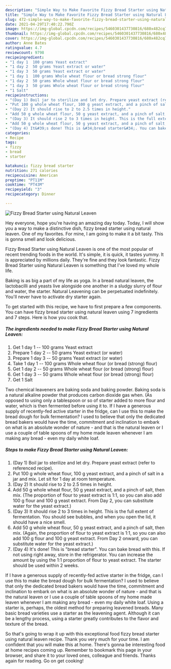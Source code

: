 ```yaml
---
description: "Simple Way to Make Favorite Fizzy Bread Starter using Natural Leaven"
title: "Simple Way to Make Favorite Fizzy Bread Starter using Natural Leaven"
slug: 472-simple-way-to-make-favorite-fizzy-bread-starter-using-natural-leaven
date: 2021-04-29T17:40:22.790Z
image: https://img-global.cpcdn.com/recipes/5460301437730816/680x482cq70/fizzy-bread-starter-using-natural-leaven-recipe-main-photo.jpg
thumbnail: https://img-global.cpcdn.com/recipes/5460301437730816/680x482cq70/fizzy-bread-starter-using-natural-leaven-recipe-main-photo.jpg
cover: https://img-global.cpcdn.com/recipes/5460301437730816/680x482cq70/fizzy-bread-starter-using-natural-leaven-recipe-main-photo.jpg
author: Anne Bates
ratingvalue: 4.7
reviewcount: 9798
recipeingredient:
- "1 day 1  100 grams Yeast extract"
- "1 day 2  50 grams Yeast extract or water"
- "1 day 3  50 grams Yeast extract or water"
- "1 day 1  100 grams Whole wheat flour or bread strong flour"
- "1 day 2  50 grams Whole wheat flour or bread strong flour"
- "1 day 3  50 grams Whole wheat flour or bread strong flour"
- "1 Salt"
recipeinstructions:
- "(Day 1) Boil jar to sterilize and let dry. Prepare yeast extract (refer to referenced recipe)."
- "Put 100 g whole wheat flour, 100 g yeast extract, and a pinch of salt in a jar and mix. Let sit for 1 day at room temperature."
- "(Day 2) It should rise to 2 to 2.5 times in height."
- "Add 50 g whole wheat flour, 50 g yeast extract, and a pinch of salt, then mix. (The proportion of flour to yeast extract is 1:1, so you can also add 100 g flour and 100 g yeast extract. From Day 2, you can substitute water for the yeast extract.)"
- "(Day 3) It should rise 2 to 3 times in height. This is the full extent of fermentation. You should see bubbles, and when you open the lid, it should have a nice smell."
- "Add 50 g whole wheat flour, 50 g yeast extract, and a pinch of salt, then mix. (Again, the proportion of flour to yeast extract is 1:1, so you can also add 100 g flour and 100 g yeast extract. From Day 2 onward, you can substitute water for the yeast extract.)"
- "(Day 4) It&#39;s done! This is &#34;bread starter&#34;. You can bake bread with this. If not using right away, store in the refrigerator. You can increase the amount by using the 1:1 proportion of flour to yeast extract. The starter should be used within 2 weeks."
categories:
- Recipe
tags:
- fizzy
- bread
- starter

katakunci: fizzy bread starter 
nutrition: 271 calories
recipecuisine: American
preptime: "PT11M"
cooktime: "PT43M"
recipeyield: "3"
recipecategory: Dinner

---
```



![Fizzy Bread Starter using Natural Leaven](https://img-global.cpcdn.com/recipes/5460301437730816/680x482cq70/fizzy-bread-starter-using-natural-leaven-recipe-main-photo.jpg)

Hey everyone, hope you're having an amazing day today. Today, I will show you a way to make a distinctive dish, fizzy bread starter using natural leaven. One of my favorites. For mine, I am going to make it a bit tasty. This is gonna smell and look delicious.

Fizzy Bread Starter using Natural Leaven is one of the most popular of recent trending foods in the world. It's simple, it is quick, it tastes yummy. It is appreciated by millions daily. They're fine and they look fantastic. Fizzy Bread Starter using Natural Leaven is something that I've loved my whole life.

Baking is as big a part of my life as yoga. In a bread natural leaven, the lactobacilli and yeasts live alongside one another in a sludgy slurry of flour and water, the starter. Natural Leavening can be perpetuated indefinitely. You&#39;ll never have to activate dry starter again.


To get started with this recipe, we have to first prepare a few components. You can have fizzy bread starter using natural leaven using 7 ingredients and 7 steps. Here is how you cook that.

<!--inarticleads1-->

##### The ingredients needed to make Fizzy Bread Starter using Natural Leaven:

1. Get 1 day 1 -- 100 grams Yeast extract
1. Prepare 1 day 2 -- 50 grams Yeast extract (or water)
1. Prepare 1 day 3 -- 50 grams Yeast extract (or water)
1. Take 1 day 1 -- 100 grams Whole wheat flour (or bread (strong) flour)
1. Get 1 day 2 -- 50 grams Whole wheat flour (or bread (strong) flour)
1. Get 1 day 3 -- 50 grams Whole wheat flour (or bread (strong) flour)
1. Get 1 Salt


Two chemical leaveners are baking soda and baking powder. Baking soda is a natural alkaline powder that produces carbon dioxide gas when. (As opposed to using only a tablespoon or so of starter added to more flour and water, which is then fermented before using it to. If I have a generous supply of recently-fed active starter in the fridge, can I use this to make the bread dough for bulk fermentation? I used to believe that only the dedicated bread bakers would have the time, commitment and inclination to embark on what is an absolute wonder of nature - and that is the natural leaven or I use a couple of table spoons of my home made leaven whenever I am making any bread - even my daily white loaf. 

<!--inarticleads2-->

##### Steps to make Fizzy Bread Starter using Natural Leaven:

1. (Day 1) Boil jar to sterilize and let dry. Prepare yeast extract (refer to referenced recipe).
1. Put 100 g whole wheat flour, 100 g yeast extract, and a pinch of salt in a jar and mix. Let sit for 1 day at room temperature.
1. (Day 2) It should rise to 2 to 2.5 times in height.
1. Add 50 g whole wheat flour, 50 g yeast extract, and a pinch of salt, then mix. (The proportion of flour to yeast extract is 1:1, so you can also add 100 g flour and 100 g yeast extract. From Day 2, you can substitute water for the yeast extract.)
1. (Day 3) It should rise 2 to 3 times in height. This is the full extent of fermentation. You should see bubbles, and when you open the lid, it should have a nice smell.
1. Add 50 g whole wheat flour, 50 g yeast extract, and a pinch of salt, then mix. (Again, the proportion of flour to yeast extract is 1:1, so you can also add 100 g flour and 100 g yeast extract. From Day 2 onward, you can substitute water for the yeast extract.)
1. (Day 4) It&#39;s done! This is &#34;bread starter&#34;. You can bake bread with this. If not using right away, store in the refrigerator. You can increase the amount by using the 1:1 proportion of flour to yeast extract. The starter should be used within 2 weeks.


If I have a generous supply of recently-fed active starter in the fridge, can I use this to make the bread dough for bulk fermentation? I used to believe that only the dedicated bread bakers would have the time, commitment and inclination to embark on what is an absolute wonder of nature - and that is the natural leaven or I use a couple of table spoons of my home made leaven whenever I am making any bread - even my daily white loaf. Using a starter is, perhaps, the oldest method for preparing leavened breads. Many basic bread varieties use a starter as the leavening agent. Although it can be a lengthy process, using a starter greatly contributes to the flavor and texture of the bread. 

So that's going to wrap it up with this exceptional food fizzy bread starter using natural leaven recipe. Thank you very much for your time. I am confident that you will make this at home. There's gonna be interesting food at home recipes coming up. Remember to bookmark this page in your browser, and share it to your loved ones, colleague and friends. Thanks again for reading. Go on get cooking!
